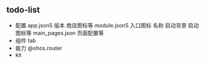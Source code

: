 ## todo-list
- 配置 
app.json5 版本 商店图标等
module.json5 入口图标 名称 启动背景 启动图标等
main_pages.json 页面配置等
- 组件
tab
- 能力
@ohos.router
- kit